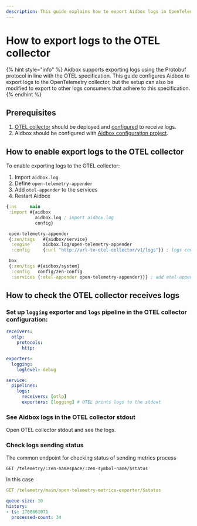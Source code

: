 ```yaml
---
description: This guide explains how to export Aidbox logs in OpenTelemetry format
---
```


# How to export logs to the OTEL collector

{% hint style="info" %}
Aidbox supports exporting logs using the Protobuf protocol in line with the OTEL specification. This guide configures Aidbox to export logs to the OpenTelemetry collector, but the setup can also be modified to export to other logs consumers that adhere to this specification.
{% endhint %}

## Prerequisites&#x20;

1. [OTEL collector](https://opentelemetry.io/docs/collector/) should be deployed and [configured](https://opentelemetry.io/docs/collector/configuration/) to receive logs.
2. Aidbox should be configured with [Aidbox configuration project](../../../deprecated/deprecated/zen-related/aidbox-zen-lang-project/).

## How to enable export logs to the OTEL collector

To  enable exporting logs to the OTEL collector:

1. Import `aidbox.log`
2. Define `open-telemetry-appender`
3. Add `otel-appender` to the services
4. Restart Aidbox

```clojure
{:ns     main
 :import #{aidbox
           aidbox.log ; import aidbox.log
           config}

 open-telemetry-appender
 {:zen/tags   #{aidbox/service}
  :engine     aidbox.log/open-telemetry-appender
  :config     {:url "http://url-to-otel-collector/v1/logs"}} ; logs consumer endpoint

 box
 {:zen/tags #{aidbox/system}
  :config   config/zen-config
  :services {:otel-appender open-telemetry-appender}}} ; add otel-appender
```

## How to check the OTEL collector receives logs&#x20;

### Set up `logging` exporter and `logs` pipeline in the OTEL collector configuration:

```yaml
receivers:
  otlp:
    protocols:
      http:

exporters:
  logging:
    loglevel: debug

service:
  pipelines:
    logs:
      receivers: [otlp]
      exporters: [logging] # OTEL prints logs to the stdout
```

### See Aidbox logs in the OTEL collector stdout

Open OTEL collector stdout and see the logs.

### Check logs sending status

The common endpoint for checking status of sending metrics process

```
GET /telemetry/:zen-namespace/:zen-symbol-name/$status
```

In this case

```yaml
GET /telemetry/main/open-telemetry-metrics-exporter/$status

queue-size: 10
history:
- ts: 1700661071
  processed-count: 34
```
